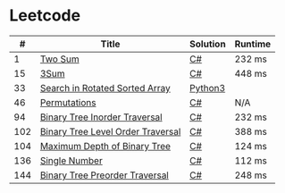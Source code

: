 # Leetcode

| # | Title | Solution | Runtime |
|---| ----- | -------- | ------- |
|1|[ Two Sum](https://leetcode.com/problems/two-sum/)|[C#](./solutions/1.%20Two%20Sum.cs)|232 ms|
|15|[ 3Sum](https://leetcode.com/problems/3sum/)|[C#](./solutions/15.%203Sum.cs)|448 ms|
|33|[ Search in Rotated Sorted Array](https://leetcode.com/problems/search-in-rotated-sorted-array/)|[Python3](./solutions/33.%20Search%20in%20Rotated%20Sorted%20Array.py)||
|46|[ Permutations](https://leetcode.com/problems/permutations/)|[C#](./solutions/46.%20Permutations.cs)|N/A|
|94|[ Binary Tree Inorder Traversal](https://leetcode.com/problems/binary-tree-inorder-traversal/)|[C#](./solutions/94.%20Binary%20Tree%20Inorder%20Traversal.cs)|232 ms|
|102|[ Binary Tree Level Order Traversal](https://leetcode.com/problems/binary-tree-level-order-traversal/)|[C#](./solutions/102.%20Binary%20Tree%20Level%20Order%20Traversal.cs)|388 ms|
|104|[ Maximum Depth of Binary Tree](https://leetcode.com/problems/maximum-depth-of-binary-tree/)|[C#](./solutions/104.%20Maximum%20Depth%20of%20Binary%20Tree.cs)|124 ms|
|136|[ Single Number](https://leetcode.com/problems/single-number/)|[C#](./solutions/136.%20Single%20Number.cs)|112 ms|
|144|[ Binary Tree Preorder Traversal](https://leetcode.com/problems/binary-tree-preorder-traversal/)|[C#](./solutions/144.%20Binary%20Tree%20Preorder%20Traversal.cs)|248 ms|
